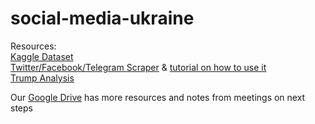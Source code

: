 # social-media-ukraine

Resources: \
[Kaggle Dataset](https://www.kaggle.com/datasets/bwandowando/ukraine-russian-crisis-twitter-dataset-1-2-m-rows/code?resource=download) \
[Twitter/Facebook/Telegram Scraper](https://github.com/JustAnotherArchivist/snscrape) & [tutorial on how to use it](https://betterprogramming.pub/how-to-scrape-tweets-with-snscrape-90124ed006af) \
[Trump Analysis](http://varianceexplained.org/r/trump-tweets/)

Our [Google Drive](https://drive.google.com/drive/folders/15Qjdw28F8FDfLcHre9S0Kz6olRX2iqoF) has more resources and notes from meetings on next steps

